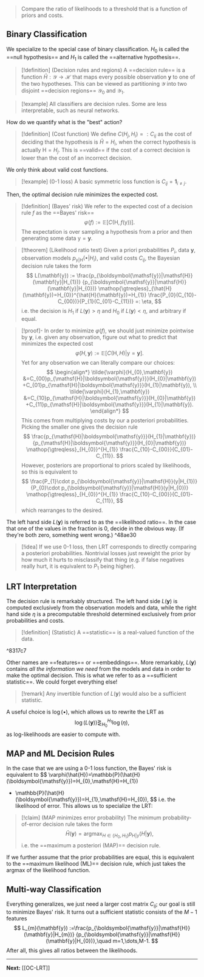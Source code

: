 > Compare the ratio of likelihoods to a threshold that is a function of priors and costs.
## Binary Classification

We specialize to the special case of binary classification. $H_{0}$ is called the ==null hypothesis== and $H_{1}$ is called the ==alternative hypothesis==.

> [!definition] (Decision rules and regions)
> A ==decision rule== is a function $\hat{H}:\mathcal{Y}\to \mathcal{H}$ that maps every possible observation $\mathbf{y}$ to one of the two hypotheses. This can be viewed as partitioning $\mathcal{Y}$ into two disjoint ==decision regions== $\mathcal{Y}_{0}$ and $\mathcal{Y}_{1}$.

> [!example]
> All classifiers are decision rules. Some are less interpretable, such as neural networks.

How do we quantify what is the "best" action?

> [!definition] (Cost function)
> We define $C(H_{j},H_{i})=:C_{ij}$ as the cost of deciding that the hypothesis is $\hat{H}=H_{i}$, when the correct hypothesis is actually $\mathsf{H}=H_{j}$. This is ==valid== if the cost of a correct decision is lower than the cost of an incorrect decision.

We only think about valid cost functions.

> [!example] ($0$-$1$ loss)
> A basic symmetric loss function is $C_{ij}=\mathbf{1}_{i\neq j}$.

Then, the optimal decision rule minimizes the expected cost.

> [!definition] (Bayes' risk)
> We refer to the expected cost of a decision rule $f$ as the ==Bayes' risk==
> $$
> \varphi(f):=\mathbb{E}\left[ C(\mathsf{H},f(\boldsymbol{\mathsf{y}})) \right].
> $$
> The expectation is over sampling a hypothesis from a prior and then generating some data $\boldsymbol{\mathsf{y}}=\mathbf{y}$.

> [!theorem] (Likelihood ratio test)
> Given a priori probabilities $P_{i}$, data $\mathbf{y}$, observation models $p_{\boldsymbol{\mathsf{y}}|\mathsf{H}}(\bullet|H_{i})$, and valid costs $C_{ij}$, the Bayesian decision rule takes the form
> $$
> L(\mathbf{y})
> :=
> \frac{p_{\boldsymbol{\mathsf{y}}|\mathsf{H}}(\mathbf{y}|H_{1})}
> {p_{\boldsymbol{\mathsf{y}}|\mathsf{H}}(\mathbf{y}|H_{0})}
> \mathop{\gtreqless}_{\hat{H}(\mathbf{y})=H_{0}}^{\hat{H}(\mathbf{y})=H_{1}}
> \frac{P_{0}(C_{10}-C_{00})}{P_{1}(C_{01}-C_{11})}
> =:
> \eta,
> $$
> i.e. the decision is $H_{1}$ if $L(\mathbf{y})>\eta$ and $H_{0}$ if $L(\mathbf{y})<\eta$, and arbitrary if equal.

> [!proof]-
> In order to minimize $\varphi(f)$, we should just minimize pointwise by $\mathbf{y}$, i.e. given any observation, figure out what to predict that minimizes the expected cost
> $$
> \tilde{\varphi}(H,\mathbf{y}):=\mathbb{E}\left[ C(\mathsf{H},H)|\boldsymbol{\mathsf{y}}=\mathbf{y} \right].
> $$
> Yet for any observation we can literally compare our choices:
> $$
> \begin{align*}
> \tilde{\varphi}(H_{0},\mathbf{y})
> &=C_{00}p_{\mathsf{H}|\boldsymbol{\mathsf{y}}}(H_{0}|\mathbf{y})
> +C_{01}p_{\mathsf{H}|\boldsymbol{\mathsf{y}}}(H_{1}|\mathbf{y}), \\
> \tilde{\varphi}(H_{1},\mathbf{y})
> &=C_{10}p_{\mathsf{H}|\boldsymbol{\mathsf{y}}}(H_{0}|\mathbf{y})
> +C_{11}p_{\mathsf{H}|\boldsymbol{\mathsf{y}}}(H_{1}|\mathbf{y}).
> \end{align*}
> $$
> This comes from multiplying costs by our a posteriori probabilities. Picking the smaller one gives the decision rule
> $$
> \frac{p_{\mathsf{H}|\boldsymbol{\mathsf{y}}}(H_{1}|\mathbf{y})}
> {p_{\mathsf{H}|\boldsymbol{\mathsf{y}}}(H_{0}|\mathbf{y})}
> \mathop{\gtreqless}_{H_{0}}^{H_{1}}
> \frac{C_{10}-C_{00}}{C_{01}-C_{11}}.
> $$
> However, posteriors are proportional to priors scaled by likelihoods, so this is equivalent to
> $$
> \frac{P_{1}\cdot p_{\boldsymbol{\mathsf{y}}|\mathsf{H}}(y|H_{1})}
> {P_{0}\cdot p_{\boldsymbol{\mathsf{y}}|\mathsf{H}}(y|H_{0})}
> \mathop{\gtreqless}_{H_{0}}^{H_{1}}
> \frac{C_{10}-C_{00}}{C_{01}-C_{11}},
> $$
> which rearranges to the desired.

The left hand side $L(\mathbf{y})$ is referred to as the ==likelihood ratio==. In the case that one of the values in the fraction is $0$, decide in the obvious way. (If they're both zero, something went wrong.) ^48ae30

> [!idea]
> If we use $0$-$1$ loss, then LRT corresponds to directly comparing a posteriori probabilities. Nontrivial losses just reweight the prior by how much it hurts to misclassify that thing (e.g. if false negatives really hurt, it is equivalent to $P_{1}$ being higher).

## LRT Interpretation

The decision rule is remarkably structured. The left hand side $L(\mathbf{y})$ is computed exclusively from the observation models and data, while the right hand side $\eta$ is a precomputable threshold determined exclusively from prior probabilities and costs.

> [!definition] (Statistic)
> A ==statistic== is a real-valued function of the data.

^8317c7

Other names are ==features== or ==embeddings==. More remarkably, $L(\mathbf{y})$ contains *all the information we need* from the models and data in order to make the optimal decision. This is what we refer to as a ==sufficient statistic==. We could forget everything else!

> [!remark]
> Any invertible function of $L(\mathbf{y})$ would also be a sufficient statistic.

A useful choice is $\log(\bullet)$, which allows us to rewrite the LRT as
$$
\log(L(\mathbf{y}))\mathop{\gtreqless}_{H_{0}}^{H_{1}}\log(\eta),
$$
as log-likelihoods are easier to compute with.

## MAP and ML Decision Rules

In the case that we are using a $0$-$1$ loss function, the Bayes' risk is equivalent to 
$$
\varphi(\hat{H})=\mathbb{P}(\hat{H}(\boldsymbol{\mathsf{y}})=H_{0},\mathsf{H}=H_{1})
+ \mathbb{P}(\hat{H}(\boldsymbol{\mathsf{y}})=H_{1},\mathsf{H}=H_{0}),
$$
i.e. the likelihood of error. This allows us to specialize the LRT:

> [!claim] (MAP minimizes error probability)
> The minimum probability-of-error decision rule takes the form
> $$
> \hat{H}(\mathbf{y})=\mathop{\text{argmax}}_{H\in \{ H_{0},H_{1} \}}p_{\mathsf{H}|\boldsymbol{\mathsf{y}}}(H|\mathbf{y}),
> $$
> i.e. the ==maximum a posteriori (MAP)== decision rule.

If we further assume that the prior probabilities are equal, this is equivalent to the ==maximum likelihood (ML)== decision rule, which just takes the argmax of the likelihood function.

## Multi-way Classification

Everything generalizes, we just need a larger cost matrix $C_{ij}$; our goal is still to minimize Bayes' risk. It turns out a sufficient statistic consists of the $M-1$ features
$$
L_{m}(\mathbf{y})
:=\frac{p_{\boldsymbol{\mathsf{y}}|\mathsf{H}}(\mathbf{y}|H_{m})}
{p_{\boldsymbol{\mathsf{y}}|\mathsf{H}}(\mathbf{y}|H_{0})},\quad
m=1,\dots,M-1.
$$
After all, this gives all ratios between the likelihoods.

---

**Next:** [[OC-LRT]]